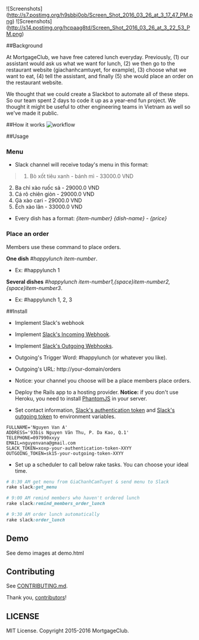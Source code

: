 ![Screenshots] (http://s7.postimg.org/h9sbbj0ob/Screen_Shot_2016_03_26_at_3_17_47_PM.png)
![Screenshots] (http://s14.postimg.org/hcpaag8td/Screen_Shot_2016_03_26_at_3_22_53_PM.png)

##Background

At MortgageClub, we have free catered lunch everyday. Previously, (1) our assistant would ask us what we want for lunch, (2) we then go to the restaurant website (giachanhcamtuyet, for example), (3) choose what we want to eat, (4) tell the assistant, and finally (5) she would place an order on the restaurant website.

We thought that we could create a Slackbot to automate all of these steps. So our team spent 2 days to code it up as a year-end fun project. We thought it might be useful to other engineering teams in Vietnam as well so we've made it public.

##How it works
![workflow](http://s2.postimg.org/o0ry898mx/updated_31_12_happy_lunch_workflow.png)

##Usage
### Menu
 - Slack channel will receive today's menu in this format:

>   1. Bò xốt tiêu xanh - bánh mì - 33000.0 VND
  2. Ba chỉ xào ruốc sả - 29000.0 VND
  3. Cá rô chiên giòn - 29000.0 VND
  4. Gà xào cari - 29000.0 VND
  5. Ếch xào lăn - 33000.0 VND

- Every dish has a format:  *{item-number}  {dish-name} - {price}*

### Place an order
 Members use these command to place orders.

  **One dish** *#happylunch item-number*.

 - Ex: #happylunch 1

**Several dishes** *#happylunch item-number1,{space}item-number2,{space}item-number3*.
 - Ex: #happylunch 1, 2, 3

##Install
- Implement Slack's webhook
 - Implement [Slack's Incoming Webhook](https://api.slack.com/incoming-webhooks).
 - Implement [Slack's Outgoing Webhooks](https://api.slack.com/outgoing-webhooks).
 - Outgoing's Trigger Word: #happylunch (or whatever you like).
 - Outgoing's URL: http://your-domain/orders
 - Notice: your channel you choose will be a place members place orders.

- Deploy the Rails app to a hosting provider. **Notice:** if you don't use Heroku, you need to install [PhantomJS](http://phantomjs.org) in your server.

- Set contact information, [Slack's authentication token](https://api.slack.com/methods/chat.postMessage) and [Slack's outgoing token](https://api.slack.com/outgoing-webhooks) to environment variables.

 ```
 FULLNAME='Nguyen Van A'
 ADDRESS='93bis Nguyen Văn Thu, P. Da Kao, Q.1'
 TELEPHONE=097990xxyy
 EMAIL=nguyenvana@gmail.com
 SLACK_TOKEN=xoxp-your-authentication-token-XXYY
 OUTGOING_TOKEN=sk15-your-outgoing-token-XXYY
 ```

- Set up a scheduler to call below rake tasks. You can choose your ideal time.

 ``` ruby
 # 8:30 AM get menu from GiaChanhCamTuyet & send menu to Slack
 rake slack:get_menu

 # 9:00 AM remind members who haven't ordered lunch
 rake slack:remind_members_order_lunch

 # 9:30 AM order lunch automatically
 rake slack:order_lunch
 ```

## Demo
See demo images at demo.html

## Contributing
See [CONTRIBUTING.md](CONTRIBUTING.md).

Thank you, [contributors]!

[contributors]: https://github.com/mortgageclub/happylunch/graphs/contributors

## LICENSE
MIT License. Copyright 2015-2016 MortgageClub.
